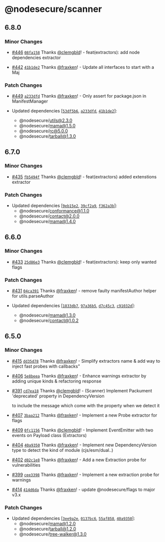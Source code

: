 # @nodesecure/scanner

## 6.8.0

### Minor Changes

- [#446](https://github.com/NodeSecure/scanner/pull/446) [`08fa158`](https://github.com/NodeSecure/scanner/commit/08fa1586b0cc42aad0a6116cfb1e07edd75f73c3) Thanks [@clemgbld](https://github.com/clemgbld)! - feat(extractors): add node dependencies extractor

- [#442](https://github.com/NodeSecure/scanner/pull/442) [`41b1de2`](https://github.com/NodeSecure/scanner/commit/41b1de2641581d90aac21743733d6d5c6ffe2d31) Thanks [@fraxken](https://github.com/fraxken)! - Update all interfaces to start with a Maj

### Patch Changes

- [#449](https://github.com/NodeSecure/scanner/pull/449) [`a233dfd`](https://github.com/NodeSecure/scanner/commit/a233dfd8f0ad0a3bd82592181bfee4a59414a380) Thanks [@fraxken](https://github.com/fraxken)! - Only assert for package.json in ManifestManager

- Updated dependencies [[`53df5b6`](https://github.com/NodeSecure/scanner/commit/53df5b6840a20b9dc8379ba44ffb5c9e4816d535), [`a233dfd`](https://github.com/NodeSecure/scanner/commit/a233dfd8f0ad0a3bd82592181bfee4a59414a380), [`41b1de2`](https://github.com/NodeSecure/scanner/commit/41b1de2641581d90aac21743733d6d5c6ffe2d31)]:
  - @nodesecure/utils@2.3.0
  - @nodesecure/mama@1.5.0
  - @nodesecure/rc@5.0.0
  - @nodesecure/tarball@1.3.0

## 6.7.0

### Minor Changes

- [#435](https://github.com/NodeSecure/scanner/pull/435) [`fb5494f`](https://github.com/NodeSecure/scanner/commit/fb5494f669029772d6bea9b86074634e0692ca9d) Thanks [@clemgbld](https://github.com/clemgbld)! - feat(extractors) added extenstions extractor

### Patch Changes

- Updated dependencies [[`9eb15e2`](https://github.com/NodeSecure/scanner/commit/9eb15e233b85546b06bbcb10d66f98a71deba7eb), [`39cf2a9`](https://github.com/NodeSecure/scanner/commit/39cf2a92568aff3cbb44ba3dccf44c323f971119), [`f362a3b`](https://github.com/NodeSecure/scanner/commit/f362a3b75db69e961d85758b9ca7c56849ceaf4a)]:
  - @nodesecure/conformance@1.1.0
  - @nodesecure/contact@2.0.0
  - @nodesecure/mama@1.4.0

## 6.6.0

### Minor Changes

- [#433](https://github.com/NodeSecure/scanner/pull/433) [`25d86e3`](https://github.com/NodeSecure/scanner/commit/25d86e371ac8381b226953b89611f177fba3525e) Thanks [@clemgbld](https://github.com/clemgbld)! - feat(extractors): keep only wanted flags

### Patch Changes

- [#431](https://github.com/NodeSecure/scanner/pull/431) [`04ca391`](https://github.com/NodeSecure/scanner/commit/04ca39127a0f64121ad862cff286ead045f28492) Thanks [@fraxken](https://github.com/fraxken)! - remove faulty manifestAuthor helper for utils.parseAuthor

- Updated dependencies [[`1833db7`](https://github.com/NodeSecure/scanner/commit/1833db7f3ae128be159cfcca29ee6352d516f34a), [`97a36b5`](https://github.com/NodeSecure/scanner/commit/97a36b523aa9b22900cd4ad822aa6a083e254121), [`d7c45c3`](https://github.com/NodeSecure/scanner/commit/d7c45c33c23cca5bbfa1d2c4bfa0f6d8987248a1), [`c91032d`](https://github.com/NodeSecure/scanner/commit/c91032d5aa24ae08d0822790e96c83d3a614b4f3)]:
  - @nodesecure/mama@1.3.0
  - @nodesecure/contact@1.0.2

## 6.5.0

### Minor Changes

- [#415](https://github.com/NodeSecure/scanner/pull/415) [`dd35d78`](https://github.com/NodeSecure/scanner/commit/dd35d78f159a70a5ec5e8f2a1cfb326e0a522247) Thanks [@fraxken](https://github.com/fraxken)! - Simplify extractors name & add way to inject fast probes with callbacks"

- [#406](https://github.com/NodeSecure/scanner/pull/406) [`5e8beea`](https://github.com/NodeSecure/scanner/commit/5e8beead9fc1d2b3516dd410f4d0c8f2088655e4) Thanks [@fraxken](https://github.com/fraxken)! - Enhance warnings extractor by adding unique kinds & refactoring response

- [#391](https://github.com/NodeSecure/scanner/pull/391) [`cd7ea18`](https://github.com/NodeSecure/scanner/commit/cd7ea1892a06af8cdf0b4cf651cc39b9252f1651) Thanks [@clemgbld](https://github.com/clemgbld)! - (Scanner) Implement Packument 'deprecated' property in DependencyVersion

  to include the message which come with the property when we detect it

- [#407](https://github.com/NodeSecure/scanner/pull/407) [`3baa212`](https://github.com/NodeSecure/scanner/commit/3baa212d0caf6de0e9b792fbad03b94990450156) Thanks [@fraxken](https://github.com/fraxken)! - Implement a new Probe extractor for flags

- [#409](https://github.com/NodeSecure/scanner/pull/409) [`0fc1156`](https://github.com/NodeSecure/scanner/commit/0fc11567e916a67066b149dea4a71d7cdf18b0fc) Thanks [@clemgbld](https://github.com/clemgbld)! - Implement EventEmitter with two events on Payload class (Extractors)

- [#404](https://github.com/NodeSecure/scanner/pull/404) [`40a9350`](https://github.com/NodeSecure/scanner/commit/40a93507e20e1002059f71a40539dfd058879257) Thanks [@fraxken](https://github.com/fraxken)! - Implement new DependencyVersion type to detect the kind of module (cjs/esm/dual..)

- [#402](https://github.com/NodeSecure/scanner/pull/402) [`d02c1e8`](https://github.com/NodeSecure/scanner/commit/d02c1e833f0c38dfc6dfb7dea481cae4c1ec0d1d) Thanks [@fraxken](https://github.com/fraxken)! - Add a new Extraction probe for vulnerabilities

- [#399](https://github.com/NodeSecure/scanner/pull/399) [`cee3398`](https://github.com/NodeSecure/scanner/commit/cee3398da6610476991fcedae0efba98f83c46e5) Thanks [@fraxken](https://github.com/fraxken)! - Implement a new extraction probe for warnings

- [#414](https://github.com/NodeSecure/scanner/pull/414) [`414d6da`](https://github.com/NodeSecure/scanner/commit/414d6dad49535ba84adf15c18f8f58b67bbb3e16) Thanks [@fraxken](https://github.com/fraxken)! - update @nodesecure/flags to major v3.x

### Patch Changes

- Updated dependencies [[`3ee9a2e`](https://github.com/NodeSecure/scanner/commit/3ee9a2e17c877e7ea6fe23fc4ffc86578e6d0b72), [`0137bc6`](https://github.com/NodeSecure/scanner/commit/0137bc6060fe56c673b1ab92214debe63ce35958), [`55af858`](https://github.com/NodeSecure/scanner/commit/55af858f993520bca6f0fc5b0dbddf0b329ab5e0), [`40a9350`](https://github.com/NodeSecure/scanner/commit/40a93507e20e1002059f71a40539dfd058879257)]:
  - @nodesecure/mama@1.2.0
  - @nodesecure/tarball@1.2.0
  - @nodesecure/tree-walker@1.3.0
